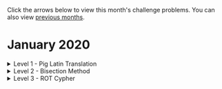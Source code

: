 Click the arrows below to view this month's challenge problems. You can also view [previous months](/previous).

# January 2020

<details>
  <summary>Level 1 - Pig Latin Translation</summary>

### Problem

Write a function which translates a sentence from English to Pig Latin.

A word beginning with a vowel e.g. 'apple' has '-way' appended, i.e. 'apple-way'.

A word beginning with a consonant e.g. 'banana' has the consonant moved to the end to form the suffix, i.e. 'anana-bay'

    >>> to_pig_latin('aberdeen python')
    'aberdeen-way ython-pay'

### Ideas for Enhancment

Ensure your function can handle capitalisation and punctuation.

    >>> to_pig_latin('Aberdeen Python is a fun event. We all love coding Python!')
    'Aberdeen-way ython-Pay is-way a-way un-fay event-way. e-Way all-way ove-lay oding-cay ython-Pay!'

Implement a translation from Pig Latin back to English.

    >>> from_pig_latin('Aberdeen-way ython-Pay is-way a-way un-fay event-way. e-Way all-way ove-lay oding-cay ython-Pay!')
    'Aberdeen Python is a fun event. We all love coding Python!'

Think about how to deal with ambiguity with the suffix 'way'. Should 'event-way' become 'event' or 'wevent'? Perhaps we need a dictionary?

</details>

<details>
  <summary>Level 2 - Bisection Method</summary>

### Problem

Write a function:

    def bisection(f, left, right, dp):
        ...

which returns the value of `x` (correct to `dp` decimal places) in the range `[left, right]` such that `f(x) = 0`.

You may assume that one of `f(left)` and `f(right)` is positive and the other is negative, and that `f` is a smooth continuous function (meaning the function crosses the x-axis at some point in the range `[left, right]`)

### Example usage

We want to find a value `x` (to `6` d.p.) in the range `[2.1, 2.3]` such that `x * e^(-x) - 0.25 = 0`.

    >>> import math
    >>> bisection(lambda x: x * math.exp(-x) - 0.25, 2.1, 2.3, 6)
    2.153292

The solution is 2.153292 (to 6 d.p.)

The same function has a solution in between 0 and 1; find this other solution to 8 decimal places.

### Hints

We start by considering values of `x` in the range `[left, right]`

In the example: `[left, right]` = `[2.1, 2.3]`

Now find the midpoint `mid`

In the example: `mid = 2.2`

If `f(mid) < 0 < f(right)` or `f(mid) > 0 > f(right)`, then the solution is in `[mid, right]`, we continue using the `[mid, right]`, splitting this range in half again.

If `f(left) < 0 < f(mid)` or `f(left) > 0 > f(mid)`, then the solution is in `[left, mid]`, we continue using the `[mid, right]`, splitting this range in half again.

We stop once the two end points of the range agree to dp decimal places, and return the value rounded to dp decimal places.

</details>

<details>
  <summary>Level 3 - ROT Cypher</summary>

### Problem

Write a program to encode plaintext using a rotation cypher. i.e. if the key is `5` then each character moves forward `5` places in the alphabet. (`A` -> `F`, and `Y` -> `D`) Drop all non-alphabetic characters.

Input example:

    >>> encrypt('Python Aberdeen!', 5)
    UDYMTSFGJWIJJS

Have your program split the output into chunks of a size you can choose (in the example below chunk size 4) to disguise the input further. If the length of the input is not a multiple of the chunk size, just pad out the end with randomly-chosen junk letter (here `XI` is just padding and has no meaning).

    >>> encrypt('Python Aberdeen!', 5, 4)
    UDYM TSFG JWIJ JSXI

Write a decrypt function which takes an encpyted string and key. Note that you will have lost formatting and the string will end with some junk characters, but this is okay.

    >>> encrypt('UDYM TSFG JWIJ JSXI', 5)
    PYTH ONAB ERDE ENSD

Test your decrpyption: [`CYPHER1.txt`](/2020-01/level3/CYPHER1.txt) was encoded with the key `4`, check that is decodes.

Try encrypting a large block or text, several paragraphs and saving it [in the GitHub](/2020-01/level3/) (give the file a unique name to avoid collisions).

### Ideas for Enhancment

[`CYPHER2.txt`](/2020-01/level3/CYPHER2.txt) was encoded with an unknown key.

Write a program to automatically detect and decrypt the key by explointing the fact that `E` is the most common letter in the English language. Have your program automatically crack the above file without a human having to guess and check keys.

</details>

